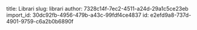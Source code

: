 title: Librari
slug: librari
author: 7328c14f-7ec2-4511-a24d-29a1c5ce23eb
import_id: 30dc92fb-4956-479b-a43c-99fdf4ce4837
id: e2efd9a8-737d-4901-9759-c6a2b0b6890f
